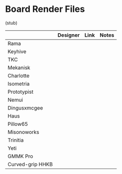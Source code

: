 # Board Render Files

(stub)

|  | Designer | Link | Notes |
| --- | --- | --- | --- |
| Rama | | | |
| Keyhive | | | |
| TKC | | | |
| Mekanisk | | | |
| Charlotte | | | |
| Isometria | | | |
| Prototypist | | | |
| Nemui | | | |
| Dingusxmcgee | | | |
| Haus | | | |
| Pillow65 | | | |
| Misonoworks | | | |
| Trinitia | | | |
| Yeti | | | |
| GMMK Pro | | | |
| Curved-grip HHKB | | | |
